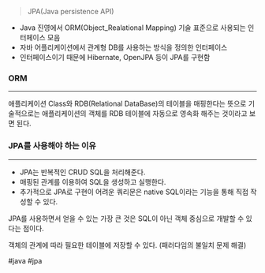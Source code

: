 > JPA(Java persistence API)
- Java 진영에서 ORM(Object_Realational Mapping) 기술 표준으로 사용되는 인터페이스 모음
- 자바 어플리케이션에서 관계형 DB를 사용하는 방식을 정의한 인터페이스
- 인터페이스이기 때문에 Hibernate, OpenJPA 등이 JPA를 구현함

### ORM
---
애플리케이션 Class와 RDB(Relational DataBase)의 테이블을 매핑한다는 뜻으로 기술적으로는 애플리케이션의 객체를 RDB 테이블에 자동으로 영속화 해주는 것이라고 보면 된다.

### JPA를 사용해야 하는 이유
---
- JPA는 반복적인 CRUD SQL을 처리해준다.
- 매핑된 관계를 이용하여 SQL을 생성하고 실행한다.
- 추가적으로 JPA로 구현이 어려운 쿼리문은 native SQL이라는 기능을 통해 직접 작성할 수 있다.

JPA를 사용하면서 얻을 수 있는 가장 큰 것은 SQL이 아닌 객체 중심으로 개발할 수 있다는 점이다.

객체의 관계에 따라 필요한 테이블에 저장할 수 있다.
(패러다임의 불일치 문제 해결)

#java 
#jpa
